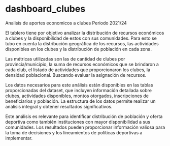 # dashboard_clubes
Analisis de aportes economicos a clubes 
Periodo 2021/24

El tablero tiene por objetivo analizar la distribución de recursos económicos a clubes y la disponibilidad de estos con sus comunidades. Para esto se tubo en cuenta la distribución geográfica de los recursos, las actividades disponibles en los clubes y la distribución de población en cada zona.

Las métricas utilizadas son las de cantidad de clubes por provincia/municipio, la suma de recursos económicos que se brindaron a cada club, el listado de actividades que proporcionaron los clubes, la densidad poblacional. Buscando evaluar la asignación de recursos.

Los datos necesarios para este análisis están disponibles en las tablas proporcionadas del dataset, que incluyen información detallada sobre clubes, actividades disponibles, montos otorgados, inscripciones de beneficiarios y población. La estructura de los datos permite realizar un análisis integral y obtener resultados significativos.

Este análisis es relevante para identificar distribución de población y oferta deportiva como también instituciones con mayor disponibilidad a sus comunidades. Los resultados pueden proporcionar información valiosa para la toma de decisiones y los lineamientos de políticas deportivas a implementar.
